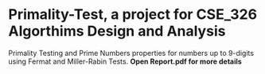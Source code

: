 # Primality-Test, a project for CSE_326 Algorthims Design and Analysis 
Primality Testing and Prime Numbers properties for numbers up to 9-digits using Fermat and Miller-Rabin Tests.
**Open Report.pdf for more details**
